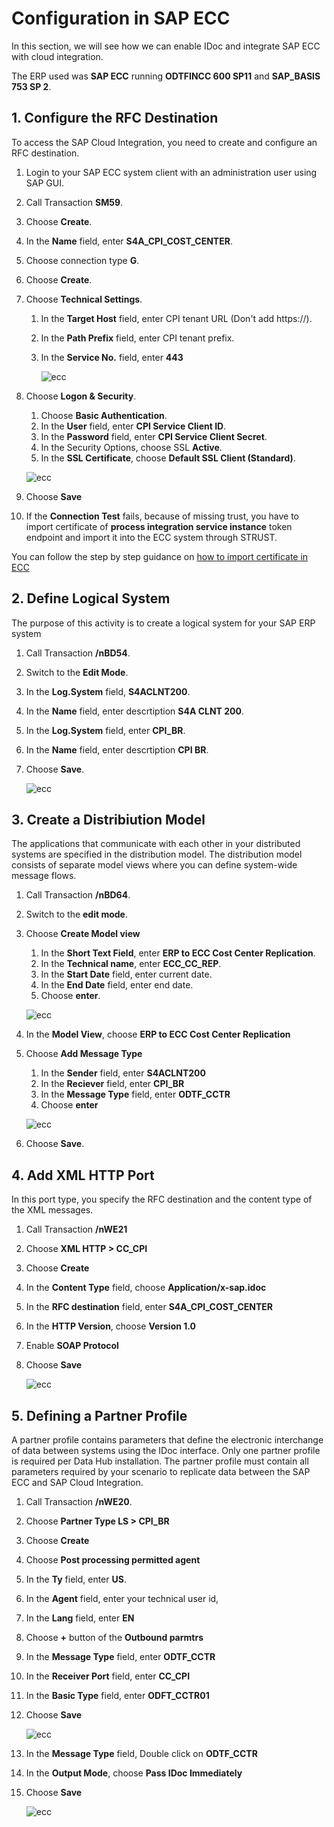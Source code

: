# Configuration in SAP ECC

In this section, we will see how we can enable IDoc and integrate SAP ECC with cloud integration.

The ERP used was **SAP ECC** running **ODTFINCC 600 SP11** and **SAP_BASIS 753 SP 2**.

## 1. Configure the RFC Destination

To access the SAP Cloud Integration, you need to create and configure an RFC destination.

1. Login to your SAP ECC system client with an administration user using SAP GUI.
2. Call Transaction **SM59**.
3. Choose **Create**.
4. In the **Name** field, enter **S4A_CPI_COST_CENTER**.
5. Choose connection type **G**.
6. Choose **Create**.
7. Choose **Technical Settings**.

    1. In the **Target Host** field, enter CPI tenant URL (Don't add https://).
    2. In the **Path Prefix** field, enter CPI tenant prefix.
    3. In the **Service No.** field, enter **443**

        ![ecc](./images/rfc.png)

8. Choose **Logon & Security**.

    1. Choose **Basic Authentication**.
    2. In the **User** field, enter **CPI Service Client ID**.
    3. In the **Password** field, enter  **CPI Service Client Secret**.
    4. In the Security Options, choose SSL **Active**.
    5. In the **SSL Certificate**, choose **Default SSL Client (Standard)**.

    ![ecc](./images/rfc_auth.png)

9. Choose **Save**

10. If the **Connection Test** fails, because of missing trust, you have to import certificate of **process integration service instance** token endpoint and import it into the ECC system through STRUST.

You can follow the step by step guidance on [how to import certificate in ECC](https://github.com/SAP-samples/cloud-extension-ecc-business-process/tree/mission/mission/enable-eventing#download-sap-event-mesh-certificate)

## 2. Define Logical System

The purpose of this activity is to create a logical system for your SAP ERP system

1. Call Transaction **/nBD54**. 
2. Switch to the **Edit Mode**.
3. In the **Log.System** field, **S4ACLNT200**.
4. In the **Name** field, enter descrtiption **S4A CLNT 200**.
5. In the **Log.System** field, enter **CPI_BR**.
6. In the **Name** field, enter descrtiption **CPI BR**.
7. Choose **Save**.

    ![ecc](./images/logical_sys.png)

## 3. Create a Distribiution Model

The applications that communicate with each other in your distributed systems are specified in the distribution model. The distribution model consists of separate model views where you can define system-wide message flows.

1. Call Transaction **/nBD64**.
3. Switch to the **edit mode**. 
4. Choose **Create Model view**

    1. In the **Short Text Field**, enter **ERP to ECC Cost Center Replication**.
    2. In the **Technical name**, enter **ECC_CC_REP**.
    3. In the **Start Date** field, enter current date.
    4. In the **End Date** field, enter end date. 
    5. Choose **enter**.

    ![ecc](./images/create-distribution-model.png)

5. In the **Model View**, choose **ERP to ECC Cost Center Replication**
6. Choose **Add Message Type**

    1. In the **Sender** field, enter **S4ACLNT200**
    2. In the **Reciever** field, enter **CPI_BR**
    3. In the **Message Type** field, enter **ODTF_CCTR**
    4. Choose **enter**

    ![ecc](./images/distrib-msgtype-add.png)

7. Choose **Save**.

## 4. Add XML HTTP Port

In this port type, you specify the RFC destination and the content type of the XML messages.

1. Call Transaction **/nWE21**
2. Choose **XML HTTP > CC_CPI**
3. Choose **Create**
4. In the **Content Type** field, choose **Application/x-sap.idoc**
5. In the **RFC destination** field, enter **S4A_CPI_COST_CENTER** 
6. In the **HTTP Version**, choose **Version 1.0**
7. Enable **SOAP Protocol**
8. Choose **Save**

    ![ecc](./images/idoc-port.png)


## 5. Defining a Partner Profile

A partner profile contains parameters that define the electronic interchange of data between systems using the IDoc interface. Only one partner profile is required per Data Hub installation. The partner profile must contain all parameters required by your scenario to replicate data between the SAP ECC and SAP Cloud Integration.

1. Call Transaction **/nWE20**.
2. Choose **Partner Type LS > CPI_BR**
3. Choose **Create**
4. Choose **Post processing permitted agent**
5. In the **Ty** field, enter **US**.
6. In the **Agent** field, enter your technical user id, 
7. In the **Lang** field, enter **EN** 
8. Choose **+** button of the **Outbound parmtrs**
9. In the **Message Type** field, enter **ODTF_CCTR**
10. In the **Receiver Port** field, enter **CC_CPI**
11. In the **Basic Type** field, enter **ODFT_CCTR01**
12. Choose **Save**

    ![ecc](./images/idoc-partner-profile.png)

13. In the **Message Type** field, Double click on **ODTF_CCTR**
14. In the **Output Mode**, choose **Pass IDoc Immediately**
15. Choose **Save**

    ![ecc](./images/partner-profile.png)








    




















